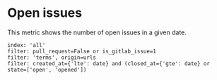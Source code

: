 # Open issues

This metric shows the number of open issues in a given date.

```
index: 'all'
filter: pull_request=False or is_gitlab_issue=1
filter: 'terms', origin=urls
filter: created_at={'lte': date} and (closed_at={'gte': date} or state=['open', 'opened'])
```
